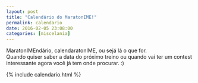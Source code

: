 ```yaml
---
layout: post
title: "Calendário do MaratonIME!"
permalink: calendario
date: 2016-02-05 23:08:00
categories: [miscelania]
---
```


MaratonIMEndário, calendaratonIME, ou sejá lá o que for.  
Quando quiser saber a data do próximo treino ou quando vai ter um contest interessante agora você já tem onde procurar. :)


{% include calendario.html %}
